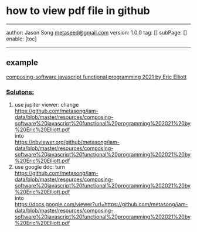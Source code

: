 # how to view pdf file in github
---
author: Jason Song <metaseed@gmail.com>
version: 1.0.0
tag: []
subPage: []
enable: [toc]

---

## example
[composing-software javascript functional programming 2021 by Eric Elliott](https://nbviewer.org/github/metasong/iam-data/blob/master/resources/composing-software%20javascript%20functional%20programming%202021%20by%20Eric%20Elliott.pdf)

### [Solutons:](https://webapps.stackexchange.com/questions/48061/can-i-trick-github-into-displaying-the-pdf-in-the-browser-instead-of-downloading)
1. use jupiter viewer:
    change    
    https://github.com/metasong/iam-data/blob/master/resources/composing-software%20javascript%20functional%20programming%202021%20by%20Eric%20Elliott.pdf    
    into    
    https://nbviewer.org/github/metasong/iam-data/blob/master/resources/composing-software%20javascript%20functional%20programming%202021%20by%20Eric%20Elliott.pdf
1. use google doc:
    turn    
    https://github.com/metasong/iam-data/blob/master/resources/composing-software%20javascript%20functional%20programming%202021%20by%20Eric%20Elliott.pdf      
    into     
    https://docs.google.com/viewer?url=https://github.com/metasong/iam-data/blob/master/resources/composing-software%20javascript%20functional%20programming%202021%20by%20Eric%20Elliott.pdf  